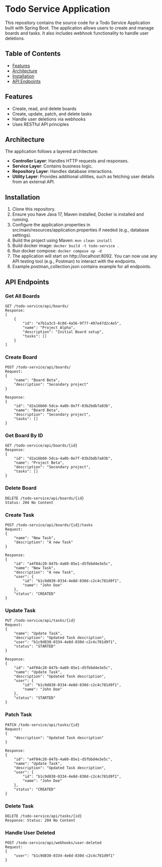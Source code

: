 # Todo Service Application

This repository contains the source code for a Todo Service Application built with Spring Boot. The application allows users to create and manage boards and tasks. It also includes webhook functionality to handle user deletions.

## Table of Contents

- [Features](#features)
- [Architecture](#architecture)
- [Installation](#installation)
- [API Endpoints](#api-endpoints)

## Features

- Create, read, and delete boards
- Create, update, patch, and delete tasks
- Handle user deletions via webhooks
- Uses RESTful API principles

## Architecture

The application follows a layered architecture:
- **Controller Layer**: Handles HTTP requests and responses.
- **Service Layer**: Contains business logic.
- **Repository Layer**: Handles database interactions.
- **Utility Layer**: Provides additional utilities, such as fetching user details from an external API.

## Installation

1. Clone this repository.
2. Ensure you have Java 17, Maven installed, Docker is installed and running.
3. Configure the application properties in src/main/resources/application.properties if needed (e.g., database settings).
4. Build the project using Maven: ```mvn clean install```
5. Build docker image: ```docker build -t todo-service .```
6. Run docker compose: ```docker compose up -d ```
7. The application will start on http://localhost:8092. You can now use any API testing tool (e.g., Postman) to interact with the endpoints.
8. Example.postman_collection.json contains example for all endpoints.

## API Endpoints

### Get All Boards
```
GET /todo-service/api/boards/
Response: 
[
    {
        "id": "e7b1a3c5-8c0d-4a56-9f77-497e47d2c4e5",
        "name": "Project Alpha",
        "description": "Initial Board setup",
        "tasks": []
    }
]

```

### Create Board
```
POST /todo-service/api/boards/
Request: 
{
    "name": "Board Beta",
    "description": "Secondary project"
}

Response:
{
    "id": "d2a16b60-5dca-4a0b-8e7f-03b2bdb7a03b",
    "name": "Board Beta",
    "description": "Secondary project",
    "tasks": []
}
```

### Get Board By ID
```
GET /todo-service/api/boards/{id}
Response: 
{
    "id": "d2a16b60-5dca-4a0b-8e7f-03b2bdb7a03b",
    "name": "Project Beta",
    "description": "Secondary project",
    "tasks": []
}

```

### Delete Board
``` 
DELETE /todo-service/api/boards/{id}
Status: 204 No Content
```

### Create Task 
``` 
POST /todo-service/api/boards/{id}/tasks
Request: 
{
    "name": "New Task",
    "description": "A new Task"
}

Response: 
{
    "id": "a4f04c20-847b-4a60-85e1-d5fbbd4e3e5c",
    "name": "New Task",
    "description": "A new Task",
    "user": {
        "id": "b1c9d830-0334-4e8d-830d-c2c4c781d9f1",
        "name": "John Doe"
    },
    "status": "CREATED"
}
``` 

### Update Task
``` 
PUT /todo-service/api/tasks/{id}
Request: 
{
    "name": "Update Task",
    "description": "Updated Task description",
    "user": "b1c9d830-0334-4e8d-830d-c2c4c781d9f1",
    "status": "STARTED"
}

Response: 
{
    "id": "a4f04c20-847b-4a60-85e1-d5fbbd4e3e5c",
    "name": "Update Task",
    "description": "Updated Task description",
    "user": {
        "id": "b1c9d830-0334-4e8d-830d-c2c4c781d9f1",
        "name": "John Doe"
    },
    "status": "STARTED"
}
``` 

### Patch Task
``` 
PATCH /todo-service/api/tasks/{id}
Request: 
{
    "description": "Updated Task description"
}

Response: 
{
    "id": "a4f04c20-847b-4a60-85e1-d5fbbd4e3e5c",
    "name": "Update Task",
    "description": "Updated Task description",
    "user": {
        "id": "b1c9d830-0334-4e8d-830d-c2c4c781d9f1",
        "name": "John Doe"
    },
    "status": "CREATED"
}
```

### Delete Task
``` 
DELETE /todo-service/api/tasks/{id}
Response: Status: 204 No Content
``` 

### Handle User Deleted
``` 
POST /todo-service/api/webhooks/user-deleted
Request: 
{
    "user": "b1c9d830-0334-4e8d-830d-c2c4c781d9f1"
}
``` 